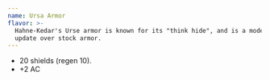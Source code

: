 ```yaml
---
name: Ursa Armor
flavor: >-
  Hahne-Kedar's Urse armor is known for its "think hide", and is a moderate
  update over stock armor.
---
```

- 20 shields (regen 10).
- +2 AC